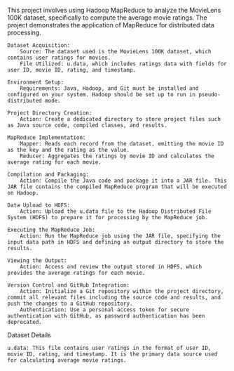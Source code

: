 This project involves using Hadoop MapReduce to analyze the MovieLens 100K dataset, specifically to compute the average movie ratings. The project demonstrates the application of MapReduce for distributed data processing.
    
    Dataset Acquisition:
        Source: The dataset used is the MovieLens 100K dataset, which contains user ratings for movies.
        File Utilized: u.data, which includes ratings data with fields for user ID, movie ID, rating, and timestamp.

    Environment Setup:
        Requirements: Java, Hadoop, and Git must be installed and configured on your system. Hadoop should be set up to run in pseudo-distributed mode.

    Project Directory Creation:
        Action: Create a dedicated directory to store project files such as Java source code, compiled classes, and results.

    MapReduce Implementation:
        Mapper: Reads each record from the dataset, emitting the movie ID as the key and the rating as the value.
        Reducer: Aggregates the ratings by movie ID and calculates the average rating for each movie.

    Compilation and Packaging:
        Action: Compile the Java code and package it into a JAR file. This JAR file contains the compiled MapReduce program that will be executed on Hadoop.

    Data Upload to HDFS:
        Action: Upload the u.data file to the Hadoop Distributed File System (HDFS) to prepare it for processing by the MapReduce job.

    Executing the MapReduce Job:
        Action: Run the MapReduce job using the JAR file, specifying the input data path in HDFS and defining an output directory to store the results.

    Viewing the Output:
        Action: Access and review the output stored in HDFS, which provides the average ratings for each movie.

    Version Control and GitHub Integration:
        Action: Initialize a Git repository within the project directory, commit all relevant files including the source code and results, and push the changes to a GitHub repository.
        Authentication: Use a personal access token for secure authentication with GitHub, as password authentication has been deprecated.

Dataset Details

    u.data: This file contains user ratings in the format of user ID, movie ID, rating, and timestamp. It is the primary data source used for calculating average movie ratings.

